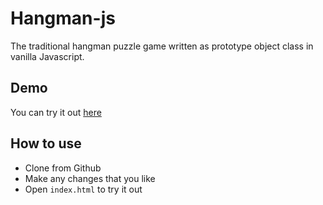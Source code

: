 # Hangman-js

The traditional hangman puzzle game written as prototype object class in vanilla Javascript.

## Demo

You can try it out [here](https://aryan1282001.github.io/Hungman/)

## How to use

* Clone from Github
* Make any changes that you like
* Open `index.html` to try it out
